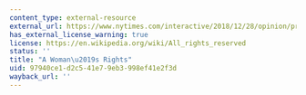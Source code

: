 ```yaml
---
content_type: external-resource
external_url: https://www.nytimes.com/interactive/2018/12/28/opinion/pregnancy-women-pro-life-abortion.html
has_external_license_warning: true
license: https://en.wikipedia.org/wiki/All_rights_reserved
status: ''
title: "A Woman\u2019s Rights"
uid: 97940ce1-d2c5-41e7-9eb3-998ef41e2f3d
wayback_url: ''
---
```

